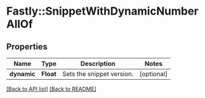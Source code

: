 # Fastly::SnippetWithDynamicNumberAllOf

## Properties

| Name | Type | Description | Notes |
| ---- | ---- | ----------- | ----- |
| **dynamic** | **Float** | Sets the snippet version. | [optional] |

[[Back to API list]](../../README.md#endpoints) [[Back to README]](../../README.md)

